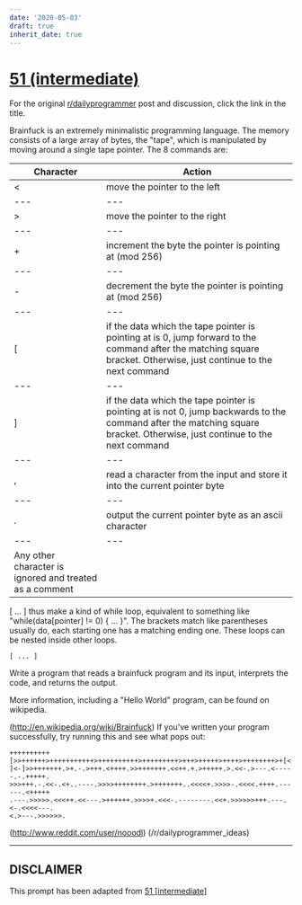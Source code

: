 ```yaml
---
date: '2020-05-03'
draft: true
inherit_date: true
---
```


# [51 (intermediate)](https://www.reddit.com/r/dailyprogrammer/comments/ti5ji/5112012_challenge_51_intermediate/)

For the original [r/dailyprogrammer](https://www.reddit.com/r/dailyprogrammer/) post and discussion, click the link in the title.

Brainfuck is an extremely minimalistic programming language. The memory consists of a large array of bytes, the "tape", 
which is manipulated by moving around a single tape pointer. The 8 commands are:


|Character|Action|
| --- | --- |
|<|move the pointer to the left|
| --- | --- |
|>|move the pointer to the right|
| --- | --- |
|+|increment the byte the pointer is pointing at (mod 256)|
| --- | --- |
|-|decrement the byte the pointer is pointing at (mod 256)|
| --- | --- |
|[|if the data which the tape pointer is pointing at is 0, jump forward to the command after the matching square bracket. Otherwise, just continue to the next command|
| --- | --- |
|]|if the data which the tape pointer is pointing at is not 0, jump backwards to the command after the matching square bracket. Otherwise, just continue to the next command|
| --- | --- |
|,|read a character from the input and store it into the current pointer byte|
| --- | --- |
|.|output the current pointer byte as an ascii character|
| --- | --- |
|Any other character is ignored and treated as a comment

[ ... ] thus make a kind of while loop, equivalent to something like "while(data[pointer] != 0) { ... }". 
The brackets match like parentheses usually do, each starting one has a matching ending one. These loops can be nested inside other loops. 


```
[ ... ]
```
Write a program that reads a brainfuck program and its input, interprets the code, and returns the output.

More information, including a "Hello World" program, can be found on wikipedia. 

(http://en.wikipedia.org/wiki/Brainfuck)
If you've written your program successfully, try running this and see what pops out:


```
++++++++++[>>++++++>+++++++++++>++++++++++>+++++++++>+++>+++++>++++>++++++++>+[<
]<-]>>+++++++.>+.-.>+++.<++++.>>+++++++.<<++.+.>+++++.>.<<-.>---.<-----.-.+++++.
>>>+++.-.<<-.<+..----.>>>>++++++++.>+++++++..<<<<+.>>>>-.<<<<.++++.------.<+++++
.---.>>>>>.<<<++.<<---.>++++++.>>>>+.<<<-.--------.<<+.>>>>>>+++.---.<-.<<<<---.
<.>---.>>>>>>.
```
(http://www.reddit.com/user/nooodl)
(/r/dailyprogrammer_ideas)

----
## **DISCLAIMER**
This prompt has been adapted from [51 [intermediate]](https://www.reddit.com/r/dailyprogrammer/comments/ti5ji/5112012_challenge_51_intermediate/
)
